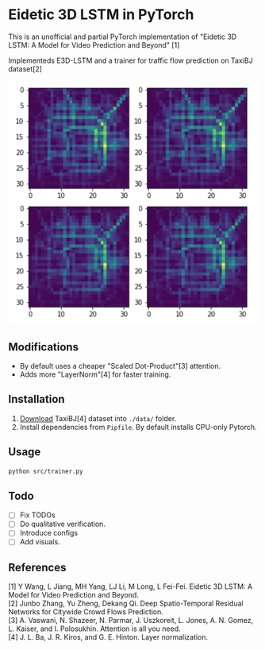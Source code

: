 # Eidetic 3D LSTM in PyTorch

This is an unofficial and partial PyTorch implementation of "Eidetic 3D LSTM: A Model for Video Prediction and Beyond" [1]

Implementeds E3D-LSTM and a trainer for traffic flow prediction on TaxiBJ dataset[2]

![TaxiBJ](./taxiBJ.png)

## Modifications
* By default uses a cheaper "Scaled Dot-Product"[3] attention.
* Adds more "LayerNorm"[4] for faster training.

## Installation

1. [Download](https://github.com/lucktroy/DeepST/tree/master/data/TaxiBJ) TaxiBJ[4] dataset into `./data/` folder.
2. Install dependencies from `Pipfile`. By default installs CPU-only Pytorch.

## Usage

```bash
python src/trainer.py
```

## Todo
* [ ] Fix TODOs
* [ ] Do qualitative verification.
* [ ] Introduce configs
* [ ] Add visuals. 

## References
[1] Y Wang, L Jiang, MH Yang, LJ Li, M Long, L Fei-Fei. Eidetic 3D LSTM: A Model for Video Prediction and Beyond.  
[2] Junbo Zhang, Yu Zheng, Dekang Qi. Deep Spatio-Temporal Residual Networks for Citywide Crowd Flows Prediction.  
[3] A. Vaswani, N. Shazeer, N. Parmar, J. Uszkoreit, L. Jones, A. N. Gomez, L. Kaiser, and I. Polosukhin. Attention is all you need.  
[4] J. L. Ba, J. R. Kiros, and G. E. Hinton. Layer normalization.  
